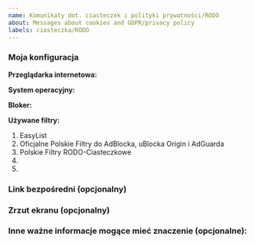 ```yaml
---
name: Komunikaty dot. ciasteczek i polityki prywatności/RODO
about: Messages about cookies and GDPR/privacy policy
labels: ciasteczka/RODO
---
```


<!--
Dziękujemy za zgłoszenie!
Thanks for reporting!
-->

### Moja konfiguracja <!--My configuration-->
**Przeglądarka internetowa:** <!--Web browser-->

**System operacyjny:** <!--Operating system-->

**Bloker:** <!--Blocker-->

**Używane filtry:** <!--Filter lists-->
1. EasyList
2. Oficjalne Polskie Filtry do AdBlocka, uBlocka Origin i AdGuarda
3. Polskie Filtry RODO-Ciasteczkowe
4. 
5. 


### Link bezpośredni (opcjonalny) <!--Direct link (optional)-->
<!--
Wstaw tutaj link bezpośredni do strony, na której występuje element.
Insert here a direct link to the page, where the element occurs.
-->


### Zrzut ekranu (opcjonalny) <!--Screenshot (optional)-->
<!--
Przeciągnij tutaj swój zrzut lub zamieść do niego link.
Drag and drop your screenshot here or place a link to it.
-->


<!--Other important information that may be relevant (optional)-->
### Inne ważne informacje mogące mieć znaczenie (opcjonalne):
<!--
Coś co nie da się opisać wizualnie albo twoja metoda rozwiązania problemu.
Something that cannot be described visually or your method of solving the problem.
-->

